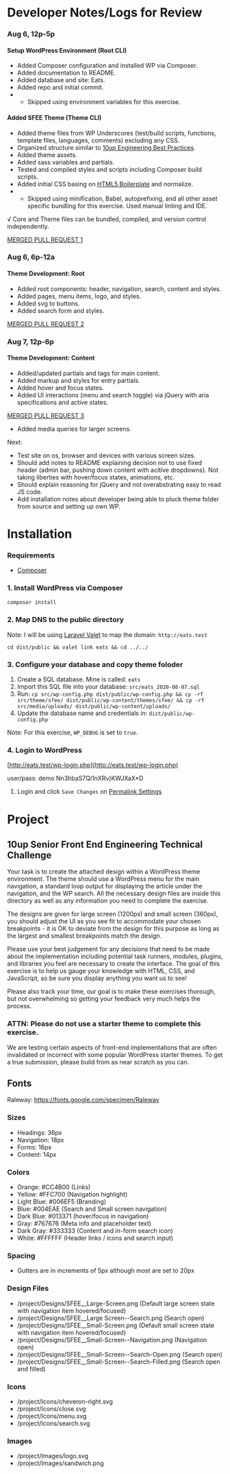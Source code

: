 # Developer Notes/Logs for Review

### Aug 6, 12p-5p

#### Setup WordPress Environment (Root CLI)

- Added Composer configuration and installed WP via Composer.
- Added documentation to README.
- Added database and site: Eats.
- Added repo and initial commit.
- * Skipped using environment variables for this exercise.

#### Added SFEE Theme (Theme CLI)

- Added theme files from WP Underscores (test/build scripts, functions, template files, languages, comments) excluding any CSS.
- Organized structure similar to [10up Engineering Best Practices](https://10up.github.io/Engineering-Best-Practices/structure/#file-organization).
- Added theme assets.
- Added sass variables and partials.
- Tested and compiled styles and scripts including Composer build scripts.
- Added initial CSS basing on [HTML5 Boilerplate](https://html5boilerplate.com/) and normalize.
- * Skipped using minification, Babel, autoprefixing, and all other asset specific bundling for this exercise. Used manual linting and IDE.

√ Core and Theme files can be bundled, compiled, and version control independently.

[MERGED PULL REQUEST 1](https://github.com/gguynn/applicant-senior-front-end-engineer-master/pull/1)

### Aug 6, 6p-12a

#### Theme Development: Root

- Added root components: header, navigation, search, content and styles.
- Added pages, menu items, logo, and styles.
- Added svg to buttons.
- Added search form and styles.

[MERGED PULL REQUEST 2](https://github.com/gguynn/applicant-senior-front-end-engineer-master/pull/2)

### Aug 7, 12p-6p

#### Theme Development: Content

- Added/updated partials and tags for main content.
- Added markup and styles for entry partials.
- Added hover and focus states.
- Added UI interactions (menu and search toggle) via jQuery with aria specifications and active states.

[MERGED PULL REQUEST 3](https://github.com/gguynn/applicant-senior-front-end-engineer-master/pull/3)

- Added media queries for larger screens.

Next:
- Test site on os, browser and devices with various screen sizes.
- Should add notes to README explaining decision not to use fixed header (admin bar, pushing down content with acitive dropdowns).  Not taking liberties with hover/focus states, animations, etc.
- Should explain reasoning for jQuery and not overabstrating easy to read JS code.
- Add installation notes about developer being able to pluck theme folder from source and setting up own WP.

# Installation

### Requirements

- [Composer](https://getcomposer.org/)

### 1. Install WordPress via Composer

```bash
composer install
```

### 2. Map DNS to the public directory

Note: I will be using [Laravel Valet](https://laravel.com/docs/7.x/valet) to map the domain: `http://eats.test`

`cd dist/public && valet link eats && cd ../../`

### 3. Configure your database and copy theme foloder

1. Create a SQL database. Mine is called: `eats`
1. Import this SQL file into your database: `src/eats_2020-08-07.sql`
1. Run: `cp src/wp-config.php dist/public/wp-config.php && cp -rf src/theme/sfee/ dist/public/wp-content/themes/sfee/ && cp -rf src/media/uploads/ dist/public/wp-content/uploads/`
1. Update the database name and credentials in: `dist/public/wp-config.php`

Note: For this exercise, `WP_DEBUG` is set to `true`.

### 4. Login to WordPress

[http://eats.test/wp-login.php](http://eats.test/wp-login.php)

user/pass:
demo
Nn3hbaS7Qi1nXRv)KWJXaX*D

1. Login and click `Save Changes` on [Permalink Settings](http://eats.test/wp-admin/options-permalink.php)

# Project

## 10up Senior Front End Engineering Technical Challenge

Your task is to create the attached design within a WordPress theme environment. The theme should use a WordPress menu for the main navigation, a standard loop output for displaying the article under the navigation, and the WP search. All the necessary design files are inside this directory as well as any information you need to complete the exercise.

The designs are given for large screen (1200px) and small screen (360px), you should adjust the UI as you see fit to accommodate your chosen breakpoints - it is OK to deviate from the design for this purpose as long as the largest and smallest breakpoints match the design.

Please use your best judgement for any decisions that need to be made about the implementation including potential task runners, modules, plugins, and libraries you feel are necessary to create the interface. The goal of this exercise is to help us gauge your knowledge with HTML, CSS, and JavaScript, so be sure you display anything you want us to see!

Please also track your time, our goal is to make these exercises thorough, but not overwhelming so getting your feedback very much helps the process.

### ATTN: Please do not use a starter theme to complete this exercise.

We are testing certain aspects of front-end implementations that are often invalidated or incorrect with some popular WordPress starter themes. To get a true submission, please build from as near scratch as you can.

## Fonts

Raleway: https://fonts.google.com/specimen/Raleway

### Sizes

- Headings: 36px
- Navigation: 18px
- Forms: 16px
- Content: 14px

### Colors

- Orange: #CC4B00 (Links)
- Yellow: #FFC700 (Navigation highlight)
- Light Blue: #006EF5 (Branding)
- Blue: #004EAE (Search and Small screen navigation)
- Dark Blue: #013371 (hover/focus in navigation)
- Gray: #767676 (Meta info and placeholder text)
- Dark Gray: #333333 (Content and in-form search icon)
- White: #FFFFFF (Header links / icons and search input)

### Spacing

- Gutters are in increments of 5px although most are set to 20px

### Design Files

- /project/Designs/SFEE__Large-Screen.png (Default large screen state with navigation item hovered/focused)
- /project/Designs/SFEE__Large Screen--Search.png (Search open)
- /project/Designs/SFEE__Small-Screen.png (Default small screen state with navigation item hovered/focused)
- /project/Designs/SFEE__Small-Screen--Navigation.png (Navigation open)
- /project/Designs/SFEE__Small-Screen--Search-Open.png (Search open)
- /project/Designs/SFEE__Small-Screen--Search-Filled.png (Search open and filled)

### Icons

- /project/Icons/cheveron-right.svg
- /project/Icons/close.svg
- /project/Icons/menu.svg
- /project/Icons/search.svg

### Images

- /project/Images/logo.svg
- /project/Images/sandwich.png

